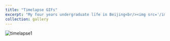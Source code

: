 ```yaml
---
title: "Timelapse GIFs"
excerpt: "My four years undergraduate life in Beijing<br/><img src='/images/timelapse/timelapse.gif'>"
collection: gallery
---
```


![timelapse1](/images/timelapse/timelapse1.gif)